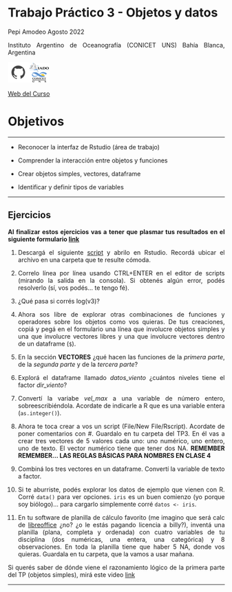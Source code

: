 Trabajo Práctico 3 - Objetos y datos
================
Pepi Amodeo
Agosto 2022

<!--SETUP-->
<style> body {text-align: justify} </style>
<!--SOCIAL LINKS-->

Instituto Argentino de Oceanografía (CONICET UNS) Bahía Blanca,
Argentina

[![icon_github](./img/icon_github.png)](https://github.com/pepiamodeo)![icon_IADO](./img/logo_iado_2019_negro.png)

[Web del Curso](https://pepiamodeo.github.io/cursotallerIADO/)

# Objetivos

------------------------------------------------------------------------

-   Reconocer la interfaz de Rstudio (área de trabajo)

-   Comprender la interacción entre objetos y funciones

-   Crear objetos simples, vectores, dataframe

-   Identificar y definir tipos de variables

------------------------------------------------------------------------

## Ejercicios

**Al finalizar estos ejercicios vas a tener que plasmar tus resultados
en el siguiente formulario [link](https://forms.gle/6NMJH5tixq2S6QLa9)**

1)  Descargá el siguiente
    [script](https://pepiamodeo.github.io/cursotallerIADO/TPs/scripts/TP3_ejercicio.R)
    y abrilo en Rstudio. Recordá ubicar el archivo en una carpeta que te
    resulte cómoda.

2)  Correlo línea por línea usando CTRL+ENTER en el editor de scripts
    (mirando la salida en la consola). Si obtenés algún error, podés
    resolverlo (sí, vos podés… te tengo fé).

3)  ¿Qué pasa si corrés log(v3)?

4)  Ahora sos libre de explorar otras combinaciones de funciones y
    operadores sobre los objetos como vos quieras. De tus creaciones,
    copiá y pegá en el formulario una línea que involucre objetos
    simples y una que involucre vectores libres y una que involucre
    vectores dentro de un dataframe (`$`).

5)  En la sección **VECTORES** ¿qué hacen las funciones de la *primera
    parte*, de la *segunda parte* y de la *tercera parte*?

6)  Explorá el dataframe llamado *datos_viento* ¿cuántos niveles tiene
    el factor *dir_viento*?

7)  Convertí la variabe *vel_max* a una variable de número entero,
    sobreescribiéndola. Acordate de indicarle a R que es una variable
    entera (`as.integer()`).

8)  Ahora te toca crear a vos un script (File/New File/Rscript).
    Acordate de poner comentarios con \#. Guardalo en tu carpeta del
    TP3. En él vas a crear tres vectores de 5 valores cada uno: uno
    numérico, uno entero, uno de texto. El vector numérico tiene que
    tener dos NA. **REMEMBER REMEMBER… LAS REGLAS BÁSICAS PARA NOMBRES
    EN CLASE 4**

9)  Combiná los tres vectores en un dataframe. Convertí la variable de
    texto a factor.

10) Si te aburriste, podés explorar los datos de ejemplo que vienen
    con R. Corré `data()` para ver opciones. `iris` es un buen comienzo
    (yo porque soy biólogo)… para cargarlo simplemente corré
    `datos <- iris`.

11) En tu software de planilla de cálculo favorito (me imagino que será
    calc de [libreoffice](https://www.libreoffice.org/) ¿no? ¿o le estás
    pagando licencia a billy?), inventá una planilla (plana, completa y
    ordenada) con cuatro variables de tu disciplina (dos numéricas, una
    entera, una categórica) y 8 observaciones. En toda la planilla tiene
    que haber 5 NA, donde vos quieras. Guardala en tu carpeta, que la
    vamos a usar mañana.

Si querés saber de dónde viene el razonamiento lógico de la primera
parte del TP (objetos simples), mirá este video
[link](https://youtu.be/fL5eQ14jLDU)

------------------------------------------------------------------------

